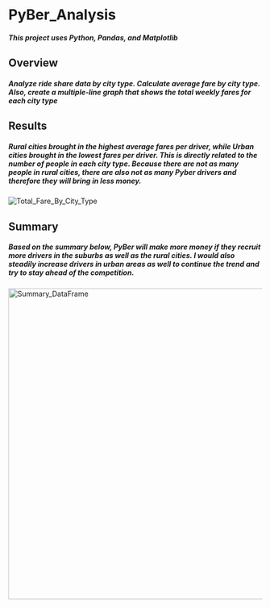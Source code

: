 # PyBer_Analysis
##### This project uses Python, Pandas, and Matplotlib
## Overview
##### Analyze ride share data by city type. Calculate average fare by city type. Also, create a multiple-line graph that shows the total weekly fares for each city type
## Results
##### Rural cities brought in the highest average fares per driver, while Urban cities brought in the lowest fares per driver. This is directly related to the number of people in each city type. Because there are not as many people in rural cities, there are also not as many Pyber drivers and therefore they will bring in less money.
![Total_Fare_By_City_Type](https://user-images.githubusercontent.com/89110920/138190447-1a20e84b-f925-467c-b18d-779590593579.png)
## Summary
##### Based on the summary below, PyBer will make more money if they recruit more drivers in the suburbs as well as the rural cities. I would also steadily increase drivers in urban areas as well to continue the trend and try to stay ahead of the competition.  
<img width="617" alt="Summary_DataFrame" src="https://user-images.githubusercontent.com/89110920/138190910-30db2adf-9e91-4121-a073-ced5627dac53.png">

